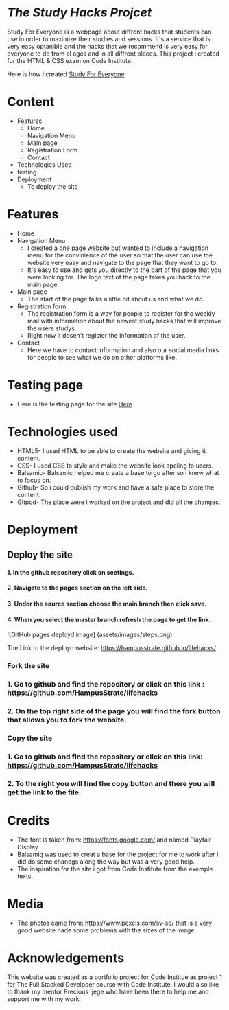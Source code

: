#  _The Study Hacks Projcet_

Study For Everyone is a webpage about diffrent hacks that students can use in order to maximize their studies and sessions.
It's a service that is very easy optanible and the hacks that we recommend is very easy for everyone to do from al ages and in all diffrent places.
This project i created for the HTML & CSS exam on Code Institute.

Here is how i created <a href="https://hampusstrate.github.io/lifehacks/" target="-blank" rel="noopener">Study For Everyone</a>

# Content
* Features
    * Home
    * Navigation Menu
    * Main page
    * Registration Form
    * Contact
* Technologies Used
* testing
* Deployment
    * To deploy the site

# Features
* Home
* Navigation Menu
    * I created a one page website but wanted to include a navigation menu for the convinience of the user so that the user can use the website very easy and navigate to the page that they want to go to.
    * It's easy to use and gets you directly to the part of the page that you were looking for. The logo text of the page takes you back to the main page.
* Main page
    * The start of the page talks a little bit about us and what we do.
* Registration form
    * The registration form is a way for people to register for the weekly mail with information about the newest study hacks that will improve the users studys.
    * Right now it dosen't register the information of the user.
* Contact
    * Here we have to contact information and also our social media links for people to see what we do on other platforms like.
# Testing page
* Here is the testing page for the site <a href="testing.md">Here</a>

# Technologies used
* HTML5- I used HTML to be able to create the website and giving it content.
* CSS- I used CSS to style and make the website look apeling to users.  
* Balsamic- Balsamic helped me create a base to go after so i knew what to focus on.
* Github- So i could publish my work and have a safe place to store the content.
* Gitpod- The place were i worked on the project and did all the changes.

# Deployment
## Deploy the site
   #### 1. In the github repositery click on seetings.
   #### 2. Navigate to the pages section on the left side.
   #### 3. Under the source section choose the main branch then click save.
   #### 4. When you select the master branch refresh the page to get the link.

![GitHub pages deployd image] (assets/images/steps.png)

The Link to the deployd website: https://hampusstrate.github.io/lifehacks/

### Fork the site
### 1. Go to github and find the repositery or click on this link : https://github.com/HampusStrate/lifehacks
### 2. On the top right side of the page you will find the fork button that allows you to fork the website.

### Copy the site
### 1. Go to github and find the repositery or click on this link: https://github.com/HampusStrate/lifehacks
### 2. To the right you will find the copy button and there you will get the link to the file.

# Credits
* The font is taken from: https://fonts.google.com/ and named Playfair Display
* Balsamiq was used to creat a base for the project for me to work after i did do some chanegs along the way but was a very good help.
 * The inspiration for the site i got from Code Institute from the exemple texts.

 # Media
 * The photos came from: https://www.pexels.com/sv-se/ that is a very good website hade some problems with the sizes of the image.

 # Acknowledgements
 This website was created as a portfolio project for Code Institue as project 1 for The Full Stacked Develpoer course with Code Institute. I would also like to thank my mentor Precious Ijege who have been there to help me and support me with my work.